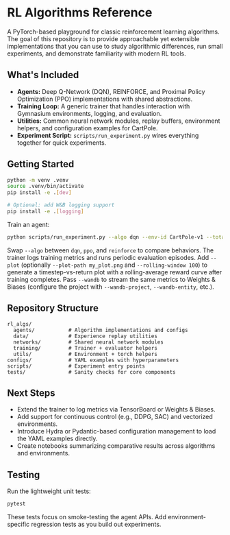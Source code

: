 # RL Algorithms Reference

A PyTorch-based playground for classic reinforcement learning algorithms. The goal of this
repository is to provide approachable yet extensible implementations that you can use to study
algorithmic differences, run small experiments, and demonstrate familiarity with modern RL tools.

## What's Included

- **Agents:** Deep Q-Network (DQN), REINFORCE, and Proximal Policy Optimization (PPO) implementations
  with shared abstractions.
- **Training Loop:** A generic trainer that handles interaction with Gymnasium environments, logging,
  and evaluation.
- **Utilities:** Common neural network modules, replay buffers, environment helpers, and configuration
  examples for CartPole.
- **Experiment Script:** `scripts/run_experiment.py` wires everything together for quick experiments.

## Getting Started

```bash
python -m venv .venv
source .venv/bin/activate
pip install -e .[dev]

# Optional: add W&B logging support
pip install -e .[logging]
```

Train an agent:

```bash
python scripts/run_experiment.py --algo dqn --env-id CartPole-v1 --total-steps 50000
```

Swap `--algo` between `dqn`, `ppo`, and `reinforce` to compare behaviors. The trainer logs training
metrics and runs periodic evaluation episodes. Add `--plot` (optionally `--plot-path my_plot.png` and
`--rolling-window 100`) to generate a timestep-vs-return plot with a rolling-average reward curve
after training completes. Pass `--wandb` to stream the same metrics to Weights & Biases (configure the
project with `--wandb-project`, `--wandb-entity`, etc.).

## Repository Structure

```
rl_algs/
  agents/           # Algorithm implementations and configs
  data/             # Experience replay utilities
  networks/         # Shared neural network modules
  training/         # Trainer + evaluator helpers
  utils/            # Environment + torch helpers
configs/            # YAML examples with hyperparameters
scripts/            # Experiment entry points
tests/              # Sanity checks for core components
```

## Next Steps

- Extend the trainer to log metrics via TensorBoard or Weights & Biases.
- Add support for continuous control (e.g., DDPG, SAC) and vectorized environments.
- Introduce Hydra or Pydantic-based configuration management to load the YAML examples directly.
- Create notebooks summarizing comparative results across algorithms and environments.

## Testing

Run the lightweight unit tests:

```bash
pytest
```

These tests focus on smoke-testing the agent APIs. Add environment-specific regression tests as you
build out experiments.
